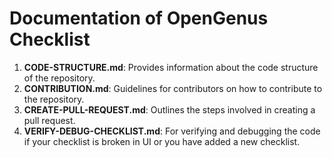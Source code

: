 # Documentation of OpenGenus Checklist

1. **CODE-STRUCTURE.md**: Provides information about the code structure of the repository.
2. **CONTRIBUTION.md**: Guidelines for contributors on how to contribute to the repository.
3. **CREATE-PULL-REQUEST.md**: Outlines the steps involved in creating a pull request.
4. **VERIFY-DEBUG-CHECKLIST.md**: For verifying and debugging the code if your checklist is broken in UI or you have added a new checklist.
